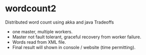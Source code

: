 # wordcount2
Distributed word count using akka and java 
Tradeoffs
  * one master, multiple workers.
  * Master not fault tolerant, graceful recovery from worker failure.
  * Words read from XML file.
  * Final result will shown in console / website (time permitting).
